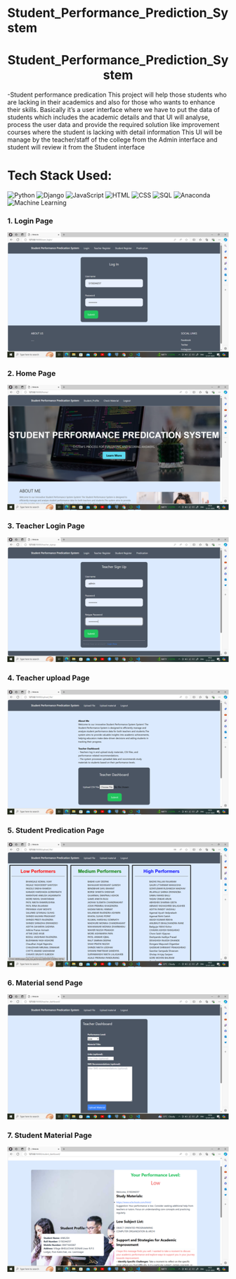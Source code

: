 # Student_Performance_Prediction_System
<h1 align="center">
            Student_Performance_Prediction_System
</h1>

 -Student performance predication This project will help those students who are lacking in their academics and also for those who wants to enhance their skills.
Basically it’s a user interface where we have to put the data of students which includes the academic details and that UI will analyse, process  the user data and provide the required solution like improvement courses where the student is lacking with detail information
This UI will be manage by the teacher/staff of the college from the Admin interface and student will review it from the Student interface
<br>


# Tech Stack Used:

<div align="left">
<img alt="Python" src="https://img.shields.io/badge/python-%23E34F26.svg?style=for-the-badge&logo=python&logoColor=white"/>
<img alt="Django" src="https://img.shields.io/badge/django-%23E34F26.svg?style=for-the-badge&logo=django&logoColor=white"/>
<img alt="JavaScript" src="https://img.shields.io/badge/javascript-%23323330.svg?style=for-the-badge&logo=javascript&logoColor=%23F7DF1E"/>
<img alt="HTML" src="https://img.shields.io/badge/html5-%23323330.svg?style=for-the-badge&logo=html5&logoColor=%23F7DF1E"/>
<img alt="CSS" src="https://img.shields.io/badge/css-%23323330.svg?style=for-the-badge&logo=css&logoColor=%23F7DF1E"/>
<img alt="SQL" src="https://img.shields.io/badge/sql-%23323330.svg?style=for-the-badge&logo=sql&logoColor=%23F7DF1E"/>
<img alt="Anaconda" src="https://img.shields.io/badge/anaconda-%23323330.svg?style=for-the-badge&logo=anaconda&logoColor=%23F7DF1E"/>
<img alt="Machine Learning" src="https://img.shields.io/badge/machine learning-%23323330.svg?style=for-the-badge&logo=ML&logoColor=%23F7DF1E"/>
</div>

### 1. Login Page
![image](https://github.com/sauravkumarverma25/Student_Performance_Predication_system-website/blob/main/student_login_page.png)

### 2. Home Page
![image](https://github.com/sauravkumarverma25/Student_Performance_Predication_system-website/blob/main/student_home_page.png)

### 3. Teacher Login Page
![image](https://github.com/sauravkumarverma25/Student_Performance_Predication_system-website/blob/main/teacher_login.png)

### 4. Teacher upload Page
![image](https://github.com/sauravkumarverma25/Student_Performance_Predication_system-website/blob/main/teacher_upload_data.png)

### 5. Student Predication Page
![image](https://github.com/sauravkumarverma25/Student_Performance_Predication_system-website/blob/main/result_stu_performance.png)

### 6. Material send Page
![image](https://github.com/sauravkumarverma25/Student_Performance_Predication_system-website/blob/main/send_material.png)

### 7. Student Material Page
![image](https://github.com/sauravkumarverma25/Student_Performance_Predication_system-website/blob/main/student_material.png)
